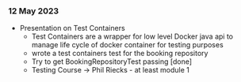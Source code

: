 ### 12 May 2023
- Presentation on Test Containers
    - Test Containers are a wrapper for low level Docker java api to manage life cycle of docker container for testing purposes
    - wrote a test containers test for the booking repository
    - Try to get BookingRepositoryTest passing [done]
    - Testing Course -> Phil Riecks - at least module 1

